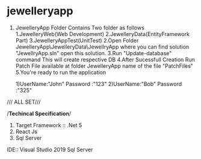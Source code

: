 # jewelleryapp
1. JewelleryApp Folder Contains Two folder as follows
	1.JewelleryWeb(Web Development)
	2.JewelleryData(EntityFramework Part)
	3.JewelleryAppTest(UnitTest)
2.Open Folder JewelleryApp\JewelleryData\JewellryApp where you can find solution "JewellryApp.sln" open this solution.
3.Run "Update-database" command This will create respective DB
4.After Sucessfull Creation Run Patch File available at folder JewelleryApp name of the file "PatchFiles"
5.You're ready to run the application

	1)UserName:"John" Password :"123"
	2)UserName:"Bob" Password :"325"

/// ALL SET///

/**Techincal Specification**/

1) Target Framework :: .Net 5
2) React Js
3) Sql Server

IDE::
	Visual Studio 2019
	Sql Server
